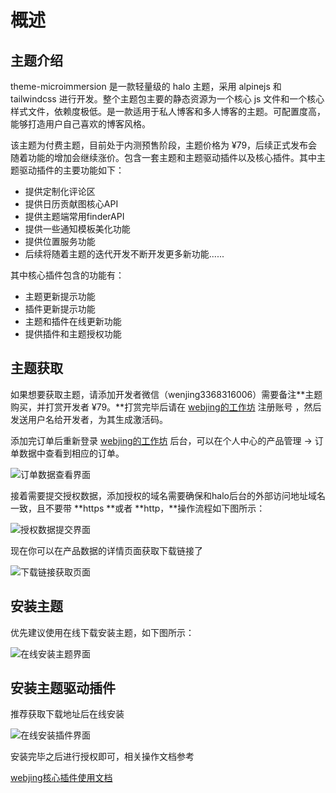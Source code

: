 # 概述

## 主题介绍
theme-microimmersion 是一款轻量级的 halo 主题，采用 alpinejs 和 tailwindcss 进行开发。整个主题包主要的静态资源为一个核心 js 文件和一个核心样式文件，依赖度极低。是一款适用于私人博客和多人博客的主题。可配置度高，能够打造用户自己喜欢的博客风格。

该主题为付费主题，目前处于内测预售阶段，主题价格为 ¥79，后续正式发布会随着功能的增加会继续涨价。包含一套主题和主题驱动插件以及核心插件。其中主题驱动插件的主要功能如下：

+ 提供定制化评论区
+ 提供日历贡献图核心API
+ 提供主题端常用finderAPI
+ 提供一些通知模板美化功能
+ 提供位置服务功能
+ 后续将随着主题的迭代开发不断开发更多新功能......

其中核心插件包含的功能有：

+ 主题更新提示功能
+ 插件更新提示功能
+ 主题和插件在线更新功能
+ 提供插件和主题授权功能

## 主题获取
如果想要获取主题，请添加开发者微信（wenjing3368316006）需要备注**主题购买，并打赏开发者 ¥79。**打赏完毕后请在 [webjing的工作坊](https://webjing.com) 注册账号 ，然后发送用户名给开发者，为其生成激活码。



添加完订单后重新登录 [webjing的工作坊](https://webjing.com) 后台，可以在个人中心的产品管理 -> 订单数据中查看到相应的订单。

![订单数据查看界面](/images/theme/overview/order-management.png)

接着需要提交授权数据，添加授权的域名需要确保和halo后台的外部访问地址域名一致，且不要带 **https **或者 **http，**操作流程如下图所示：

![授权数据提交界面](/images/theme/overview/authorization-setup.png)

现在你可以在产品数据的详情页面获取下载链接了

![下载链接获取页面](/images/theme/overview/download-link-page.png)



## 安装主题
优先建议使用在线下载安装主题，如下图所示：

![在线安装主题界面](/images/theme/overview/online-theme-install.png)

## 安装主题驱动插件
推荐获取下载地址后在线安装

![在线安装插件界面](/images/theme/overview/online-plugin-install.png)

安装完毕之后进行授权即可，相关操作文档参考 

[webjing核心插件使用文档](../plugins/webjing-core.md)